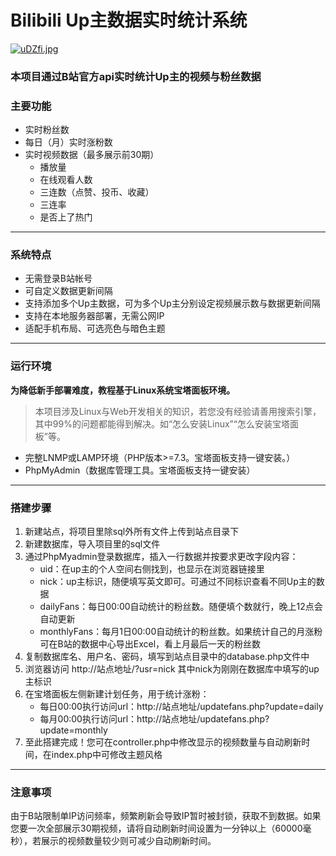 # Bilibili Up主数据实时统计系统
[![uDZfi.jpg](https://s1.328888.xyz/2022/08/05/uDZfi.jpg)](https://imgloc.com/i/uDZfi)
### 本项目通过B站官方api实时统计Up主的视频与粉丝数据

### 主要功能
- 实时粉丝数
- 每日（月）实时涨粉数
- 实时视频数据（最多展示前30期）
	- 播放量 
	- 在线观看人数
	- 三连数（点赞、投币、收藏）
	- 三连率
	- 是否上了热门

----

### 系统特点
- 无需登录B站帐号
- 可自定义数据更新间隔
- 支持添加多个Up主数据，可为多个Up主分别设定视频展示数与数据更新间隔
- 支持在本地服务器部署，无需公网IP
- 适配手机布局、可选亮色与暗色主题

------------



### 运行环境

**为降低新手部署难度，教程基于Linux系统宝塔面板环境。**
> 本项目涉及Linux与Web开发相关的知识，若您没有经验请善用搜索引擎，其中99%的问题都能得到解决。如“怎么安装Linux”“怎么安装宝塔面板”等。

- 完整LNMP或LAMP环境（PHP版本>=7.3。宝塔面板支持一键安装。）
- PhpMyAdmin（数据库管理工具。宝塔面板支持一键安装）

------------



### 搭建步骤

1. 新建站点，将项目里除sql外所有文件上传到站点目录下
2. 新建数据库，导入项目里的sql文件
3. 通过PhpMyadmin登录数据库，插入一行数据并按要求更改字段内容：
	 - uid：在up主的个人空间右侧找到，也显示在浏览器链接里
	 - nick：up主标识，随便填写英文即可。可通过不同标识查看不同Up主的数据
	 - dailyFans：每日00:00自动统计的粉丝数。随便填个数就行，晚上12点会自动更新
	 - monthlyFans：每月1日00:00自动统计的粉丝数。如果统计自己的月涨粉可在B站的数据中心导出Excel，看上月最后一天的粉丝数
4. 复制数据库名、用户名、密码，填写到站点目录中的database.php文件中
5. 浏览器访问 http://站点地址/?usr=nick 其中nick为刚刚在数据库中填写的up主标识
6. 在宝塔面板左侧新建计划任务，用于统计涨粉：
	- 每日00:00执行访问url：http://站点地址/updatefans.php?update=daily 
	- 每月00:00执行访问url：http://站点地址/updatefans.php?update=monthly 
6. 至此搭建完成！您可在controller.php中修改显示的视频数量与自动刷新时间，在index.php中可修改主题风格
------------



### 注意事项
由于B站限制单IP访问频率，频繁刷新会导致IP暂时被封锁，获取不到数据。如果您要一次全部展示30期视频，请将自动刷新时间设置为一分钟以上（60000毫秒），若展示的视频数量较少则可减少自动刷新时间。
